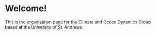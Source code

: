 # Welcome!
This is the organization page for the Climate and Ocean Dynamics Group based at the University of St. Andrews.
